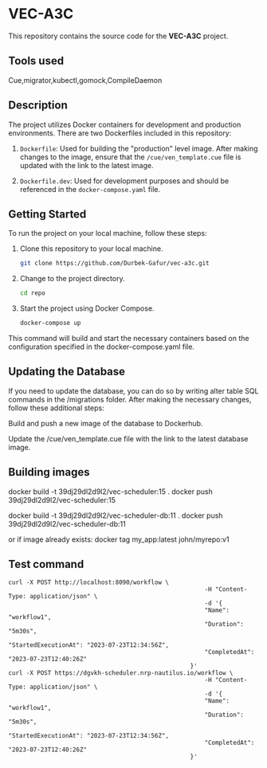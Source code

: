 # VEC-A3C

This repository contains the source code for the **VEC-A3C** project.

## Tools used
Cue,migrator,kubectl,gomock,CompileDaemon

## Description

The project utilizes Docker containers for development and production environments. There are two Dockerfiles included in this repository:

1. `Dockerfile`: Used for building the "production" level image. After making changes to the image, ensure that the `/cue/ven_template.cue` file is updated with the link to the latest image.

2. `Dockerfile.dev`: Used for development purposes and should be referenced in the `docker-compose.yaml` file.

## Getting Started

To run the project on your local machine, follow these steps:

1. Clone this repository to your local machine.

   ```bash
   git clone https://github.com/Durbek-Gafur/vec-a3c.git

2. Change to the project directory.

    ```bash
    cd repo

3. Start the project using Docker Compose.

    ```bash
    docker-compose up

This command will build and start the necessary containers based on the configuration specified in the docker-compose.yaml file.

## Updating the Database
If you need to update the database, you can do so by writing alter table SQL commands in the /migrations folder. After making the necessary changes, follow these additional steps:

Build and push a new image of the database to Dockerhub.

Update the /cue/ven_template.cue file with the link to the latest database image.


## Building images


docker build -t 39dj29dl2d9l2/vec-scheduler:15 .
docker push 39dj29dl2d9l2/vec-scheduler:15

docker build -t 39dj29dl2d9l2/vec-scheduler-db:11 .
docker push 39dj29dl2d9l2/vec-scheduler-db:11

or if image already exists:
docker tag my_app:latest john/myrepo:v1

## Test command
```
curl -X POST http://localhost:8090/workflow \
                                                       -H "Content-Type: application/json" \
                                                       -d '{
                                                       "Name": "workflow1",
                                                       "Duration": "5m30s",
                                                       "StartedExecutionAt": "2023-07-23T12:34:56Z",
                                                       "CompletedAt": "2023-07-23T12:40:26Z"
                                                   }'
curl -X POST https://dgvkh-scheduler.nrp-nautilus.io/workflow \
                                                       -H "Content-Type: application/json" \
                                                       -d '{
                                                       "Name": "workflow1",
                                                       "Duration": "5m30s",
                                                       "StartedExecutionAt": "2023-07-23T12:34:56Z",
                                                       "CompletedAt": "2023-07-23T12:40:26Z"
                                                   }'

```
